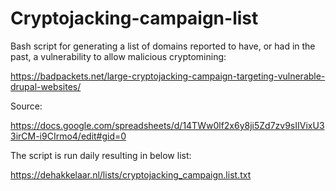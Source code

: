 # Cryptojacking-campaign-list


Bash script for generating a list of domains reported to have, or had in the past, a vulnerability to allow malicious cryptomining:

https://badpackets.net/large-cryptojacking-campaign-targeting-vulnerable-drupal-websites/

Source:

https://docs.google.com/spreadsheets/d/14TWw0lf2x6y8ji5Zd7zv9sIIVixU33irCM-i9CIrmo4/edit#gid=0

The script is run daily resulting in below list:

https://dehakkelaar.nl/lists/cryptojacking_campaign.list.txt
